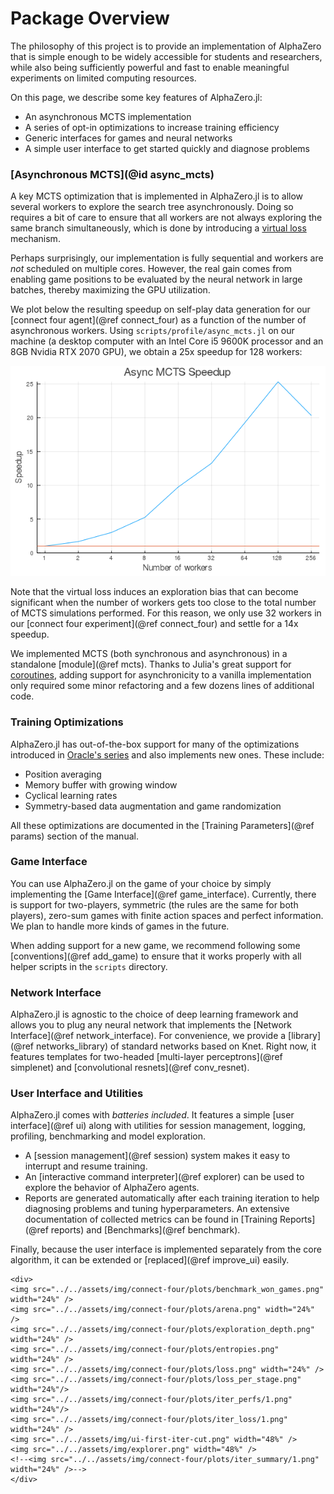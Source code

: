 # Package Overview

The philosophy of this project is to provide an implementation of AlphaZero that
is simple enough to be widely accessible for students and researchers, while
also being sufficiently powerful and fast to enable meaningful experiments on
limited computing resources.

On this page, we describe some key features of AlphaZero.jl:
  - An asynchronous MCTS implementation
  - A series of opt-in optimizations to increase training efficiency
  - Generic interfaces for games and neural networks
  - A simple user interface to get started quickly and diagnose problems

### [Asynchronous MCTS](@id async_mcts)

A key MCTS optimization that is implemented in AlphaZero.jl is to allow several
workers to explore the search tree asynchronously. Doing so requires a bit of
care to ensure that all workers are not always exploring the same branch
simultaneously, which is done by introducing a [virtual
loss](https://blogs.oracle.com/developers/lessons-from-alpha-zero-part-5:-performance-optimization)
mechanism.

Perhaps surprisingly, our implementation is fully sequential and workers are
*not* scheduled on multiple cores. However, the real gain comes from enabling
game positions to be evaluated by the neural network in large batches, thereby
maximizing the GPU utilization.

We plot below the resulting speedup on self-play data generation for our
[connect four agent](@ref connect_four) as a function of the number of
asynchronous workers. Using `scripts/profile/async_mcts.jl` on our machine (a
desktop computer with an Intel Core i5 9600K processor and an 8GB Nvidia RTX
2070 GPU), we obtain a 25x speedup for 128 workers:

![Async speedup](../assets/img/connect-four/async-profiling/mcts_speed.png)

Note that the virtual loss induces an exploration bias that can become
significant when the number of workers gets too close to the total number of
MCTS simulations performed. For this reason, we only use 32 workers in our
[connect four experiment](@ref connect_four) and settle for a 14x speedup.

We implemented MCTS (both synchronous and asynchronous) in a standalone
[module](@ref mcts). Thanks to Julia's great support for
[coroutines](https://docs.julialang.org/en/v1/manual/control-flow/#man-tasks-1),
adding support for asynchronicity to a vanilla implementation only required some
minor refactoring and a few dozens lines of additional code.


### Training Optimizations

AlphaZero.jl has out-of-the-box support for many of the optimizations introduced
in [Oracle's
series](https://medium.com/oracledevs/lessons-from-implementing-alphazero-7e36e9054191)
and also implements new ones. These include:

- Position averaging
- Memory buffer with growing window
- Cyclical learning rates
- Symmetry-based data augmentation and game randomization

All these optimizations are documented in the [Training Parameters](@ref params)
section of the manual.

### Game Interface

You can use AlphaZero.jl on the game of your choice by simply implementing the
[Game Interface](@ref game_interface). Currently, there is support for
two-players, symmetric (the rules are the same for both players), zero-sum
games with finite action spaces and perfect information. We plan to handle
more kinds of games in the future.

When adding support for a new game, we recommend following some
[conventions](@ref add_game) to ensure that it works properly with all helper
scripts in the `scripts` directory.


### Network Interface

AlphaZero.jl is agnostic to the choice of deep learning framework and allows you
to plug any neural network that implements the [Network Interface](@ref
network_interface). For convenience, we provide a [library](@ref
networks_library) of standard networks based on Knet. Right now, it features
templates for two-headed [multi-layer perceptrons](@ref simplenet) and
[convolutional resnets](@ref conv_resnet).

### User Interface and Utilities

AlphaZero.jl comes with _batteries included_. It features a simple [user
interface](@ref ui) along with utilities for session management, logging,
profiling, benchmarking and model exploration.

- A [session management](@ref session) system makes it easy to interrupt and
  resume training.
- An [interactive command interpreter](@ref explorer) can be used to explore the
  behavior of AlphaZero agents.
- Reports are generated automatically after each training iteration to help
  diagnosing problems and tuning hyperparameters. An extensive documentation of
  collected metrics can be found in [Training Reports](@ref reports) and
  [Benchmarks](@ref benchmark).

Finally, because the user interface is implemented separately from the core
algorithm, it can be extended or [replaced](@ref improve_ui) easily.

```@raw html
<div>
<img src="../../assets/img/connect-four/plots/benchmark_won_games.png" width="24%" />
<img src="../../assets/img/connect-four/plots/arena.png" width="24%" />
<img src="../../assets/img/connect-four/plots/exploration_depth.png" width="24%" />
<img src="../../assets/img/connect-four/plots/entropies.png" width="24%" />
<img src="../../assets/img/connect-four/plots/loss.png" width="24%" />
<img src="../../assets/img/connect-four/plots/loss_per_stage.png" width="24%"/>
<img src="../../assets/img/connect-four/plots/iter_perfs/1.png" width="24%"/>
<img src="../../assets/img/connect-four/plots/iter_loss/1.png" width="24%" />
<img src="../../assets/img/ui-first-iter-cut.png" width="48%" />
<img src="../../assets/img/explorer.png" width="48%" />
<!--<img src="../../assets/img/connect-four/plots/iter_summary/1.png" width="24%" />-->
</div>
```
